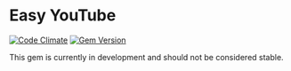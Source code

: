 Easy YouTube
============

[![Code Climate](https://codeclimate.com/github/natesholland/easy_youtube.png)](https://codeclimate.com/github/natesholland/easy_youtube)
[![Gem Version](https://badge.fury.io/rb/easy_youtube.png)](http://badge.fury.io/rb/easy_youtube)

This gem is currently in development and should not be considered stable.
